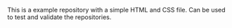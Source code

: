 This is a example repository with a simple HTML and CSS file. Can be used to test and validate the repositories.
